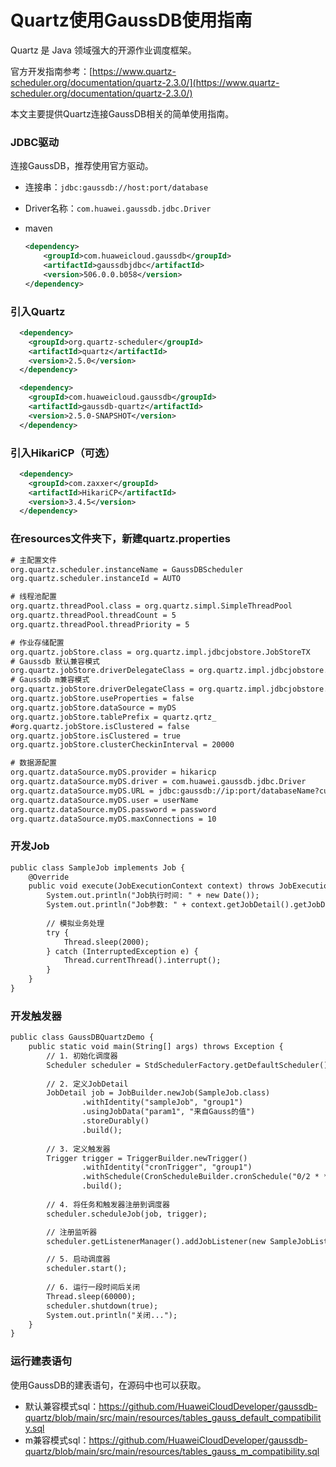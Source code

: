 # Quartz使用GaussDB使用指南

Quartz 是 Java 领域强大的开源作业调度框架。

官方开发指南参考：[https://www.quartz-scheduler.org/documentation/quartz-2.3.0/](https://www.quartz-scheduler.org/documentation/quartz-2.3.0/)

本文主要提供Quartz连接GaussDB相关的简单使用指南。

### JDBC驱动

连接GaussDB，推荐使用官方驱动。

* 连接串：`jdbc:gaussdb://host:port/database`

* Driver名称：`com.huawei.gaussdb.jdbc.Driver`

* maven

  ```xml
  <dependency>
      <groupId>com.huaweicloud.gaussdb</groupId>
      <artifactId>gaussdbjdbc</artifactId>
      <version>506.0.0.b058</version>
  </dependency>
  ```
  
### 引入Quartz

```xml
  <dependency>
    <groupId>org.quartz-scheduler</groupId>
    <artifactId>quartz</artifactId>
    <version>2.5.0</version>
  </dependency>

  <dependency>
    <groupId>com.huaweicloud.gaussdb</groupId>
    <artifactId>gaussdb-quartz</artifactId>
    <version>2.5.0-SNAPSHOT</version>
  </dependency>
  ```

### 引入HikariCP（可选）
```xml
  <dependency>
    <groupId>com.zaxxer</groupId>
    <artifactId>HikariCP</artifactId>
    <version>3.4.5</version>
  </dependency>
  ```

### 在resources文件夹下，新建quartz.properties
```xml
# 主配置文件
org.quartz.scheduler.instanceName = GaussDBScheduler
org.quartz.scheduler.instanceId = AUTO

# 线程池配置
org.quartz.threadPool.class = org.quartz.simpl.SimpleThreadPool
org.quartz.threadPool.threadCount = 5
org.quartz.threadPool.threadPriority = 5

# 作业存储配置
org.quartz.jobStore.class = org.quartz.impl.jdbcjobstore.JobStoreTX
# Gaussdb 默认兼容模式
org.quartz.jobStore.driverDelegateClass = org.quartz.impl.jdbcjobstore.GaussDBDelegate=
# Gaussdb m兼容模式
org.quartz.jobStore.driverDelegateClass = org.quartz.impl.jdbcjobstore.StdJDBCDelegate
org.quartz.jobStore.useProperties = false
org.quartz.jobStore.dataSource = myDS
org.quartz.jobStore.tablePrefix = quartz.qrtz_
#org.quartz.jobStore.isClustered = false
org.quartz.jobStore.isClustered = true
org.quartz.jobStore.clusterCheckinInterval = 20000

# 数据源配置
org.quartz.dataSource.myDS.provider = hikaricp
org.quartz.dataSource.myDS.driver = com.huawei.gaussdb.jdbc.Driver
org.quartz.dataSource.myDS.URL = jdbc:gaussdb://ip:port/databaseName?currentSchema=quartz&preparedStatementCacheQueries=0&batchMode=off
org.quartz.dataSource.myDS.user = userName
org.quartz.dataSource.myDS.password = password
org.quartz.dataSource.myDS.maxConnections = 10
```

### 开发Job
```xml
public class SampleJob implements Job {
    @Override
    public void execute(JobExecutionContext context) throws JobExecutionException {
        System.out.println("Job执行时间: " + new Date());
        System.out.println("Job参数: " + context.getJobDetail().getJobDataMap().getString("param1"));
        
        // 模拟业务处理
        try {
            Thread.sleep(2000);
        } catch (InterruptedException e) {
            Thread.currentThread().interrupt();
        }
    }
}
```

### 开发触发器
```xml
public class GaussDBQuartzDemo {
    public static void main(String[] args) throws Exception {
        // 1. 初始化调度器
        Scheduler scheduler = StdSchedulerFactory.getDefaultScheduler();
        
        // 2. 定义JobDetail
        JobDetail job = JobBuilder.newJob(SampleJob.class)
                .withIdentity("sampleJob", "group1")
                .usingJobData("param1", "来自Gauss的值")
                .storeDurably()
                .build();
        
        // 3. 定义触发器
        Trigger trigger = TriggerBuilder.newTrigger()
                .withIdentity("cronTrigger", "group1")
                .withSchedule(CronScheduleBuilder.cronSchedule("0/2 * * * * ?"))
                .build();
        
        // 4. 将任务和触发器注册到调度器
        scheduler.scheduleJob(job, trigger);

        // 注册监听器
        scheduler.getListenerManager().addJobListener(new SampleJobListener());

        // 5. 启动调度器
        scheduler.start();
        
        // 6. 运行一段时间后关闭
        Thread.sleep(60000);
        scheduler.shutdown(true);
        System.out.println("关闭...");
    }
}
```

### 运行建表语句
使用GaussDB的建表语句，在源码中也可以获取。
* 默认兼容模式sql：https://github.com/HuaweiCloudDeveloper/gaussdb-quartz/blob/main/src/main/resources/tables_gauss_default_compatibility.sql
* m兼容模式sql：https://github.com/HuaweiCloudDeveloper/gaussdb-quartz/blob/main/src/main/resources/tables_gauss_m_compatibility.sql
